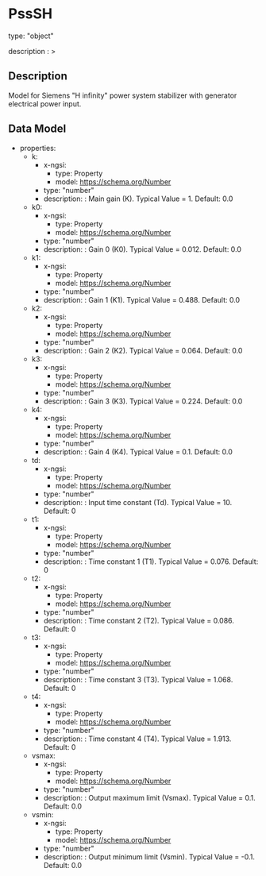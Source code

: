 # PssSH
type: "object"
description : >
## Description
Model for Siemens "H infinity" power system stabilizer with generator electrical power input.

## Data Model
  - properties:
    - k:
      - x-ngsi:
        - type: Property
        - model: https://schema.org/Number
      - type: "number"
      - description: : Main gain (K).  Typical Value = 1. Default: 0.0
    - k0:
      - x-ngsi:
        - type: Property
        - model: https://schema.org/Number
      - type: "number"
      - description: : Gain 0 (K0).  Typical Value = 0.012. Default: 0.0
    - k1:
      - x-ngsi:
        - type: Property
        - model: https://schema.org/Number
      - type: "number"
      - description: : Gain 1 (K1).  Typical Value = 0.488. Default: 0.0
    - k2:
      - x-ngsi:
        - type: Property
        - model: https://schema.org/Number
      - type: "number"
      - description: : Gain 2 (K2).  Typical Value = 0.064. Default: 0.0
    - k3:
      - x-ngsi:
        - type: Property
        - model: https://schema.org/Number
      - type: "number"
      - description: : Gain 3 (K3).  Typical Value = 0.224. Default: 0.0
    - k4:
      - x-ngsi:
        - type: Property
        - model: https://schema.org/Number
      - type: "number"
      - description: : Gain 4 (K4).  Typical Value = 0.1. Default: 0.0
    - td:
      - x-ngsi:
        - type: Property
        - model: https://schema.org/Number
      - type: "number"
      - description: : Input time constant (Td).  Typical Value = 10. Default: 0
    - t1:
      - x-ngsi:
        - type: Property
        - model: https://schema.org/Number
      - type: "number"
      - description: : Time constant 1 (T1).  Typical Value = 0.076. Default: 0
    - t2:
      - x-ngsi:
        - type: Property
        - model: https://schema.org/Number
      - type: "number"
      - description: : Time constant 2 (T2).  Typical Value = 0.086. Default: 0
    - t3:
      - x-ngsi:
        - type: Property
        - model: https://schema.org/Number
      - type: "number"
      - description: : Time constant 3 (T3).   Typical Value = 1.068. Default: 0
    - t4:
      - x-ngsi:
        - type: Property
        - model: https://schema.org/Number
      - type: "number"
      - description: : Time constant 4 (T4).  Typical Value = 1.913. Default: 0
    - vsmax:
      - x-ngsi:
        - type: Property
        - model: https://schema.org/Number
      - type: "number"
      - description: : Output maximum limit (Vsmax).  Typical Value = 0.1. Default: 0.0
    - vsmin:
      - x-ngsi:
        - type: Property
        - model: https://schema.org/Number
      - type: "number"
      - description: : Output minimum limit (Vsmin).  Typical Value = -0.1. Default: 0.0
